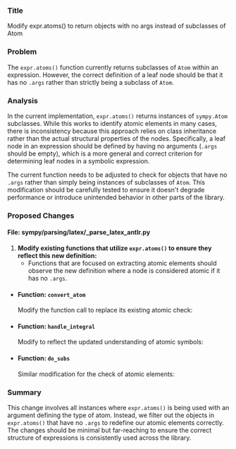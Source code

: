 ### Title
Modify expr.atoms() to return objects with no args instead of subclasses of Atom

### Problem
The `expr.atoms()` function currently returns subclasses of `Atom` within an expression. However, the correct definition of a leaf node should be that it has no `.args` rather than strictly being a subclass of `Atom`.

### Analysis
In the current implementation, `expr.atoms()` returns instances of `sympy.Atom` subclasses. While this works to identify atomic elements in many cases, there is inconsistency because this approach relies on class inheritance rather than the actual structural properties of the nodes. Specifically, a leaf node in an expression should be defined by having no arguments (`.args` should be empty), which is a more general and correct criterion for determining leaf nodes in a symbolic expression.

The current function needs to be adjusted to check for objects that have no `.args` rather than simply being instances of subclasses of `Atom`. This modification should be carefully tested to ensure it doesn't degrade performance or introduce unintended behavior in other parts of the library.

### Proposed Changes
#### File: sympy/parsing/latex/_parse_latex_antlr.py
1. **Modify existing functions that utilize `expr.atoms()` to ensure they reflect this new definition:**
    - Functions that are focused on extracting atomic elements should observe the new definition where a node is considered atomic if it has no `.args`.

- #### Function: `convert_atom`
  Modify the function call to replace its existing atomic check:
  
  

- #### Function: `handle_integral`
  Modify to reflect the updated understanding of atomic symbols:
  
  

- #### Function: `do_subs`
  Similar modification for the check of atomic elements:
  
  

### Summary
This change involves all instances where `expr.atoms()` is being used with an argument defining the type of atom. Instead, we filter out the objects in `expr.atoms()` that have no `.args` to redefine our atomic elements correctly. The changes should be minimal but far-reaching to ensure the correct structure of expressions is consistently used across the library.